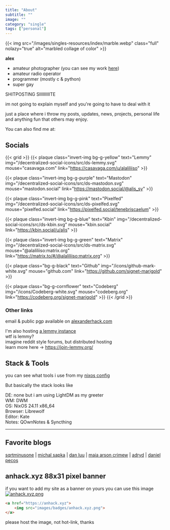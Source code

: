 ```yaml
---
title: "About"
subtitle: ""
image: ""
category: "single"
tags: ["personal"]
---
```

{{< img src="/images/singles-resources/index/marble.webp" class="full" nolazy="true" alt="marbled collage of color" >}}

**alex**

- amateur photographer (you can see my work [here](https://pixelfed.social/tenebriscaelum))
- amateur radio operator
- programmer (mostly c & python)
- super gay

SHITPOSTING SIIIIIIIIITE

im not going to explain myself and you're going to have to deal with it

just a place where i throw my posts, updates, news, projects, personal life and anything fun that others may enjoy.

You can also find me at:

## Socials

{{< grid >}}
{{< plaque
	class="invert-img bg-g-yellow"
	text="Lemmy"
	img="/decentralized-social-icons/src/ds-lemmy.svg"
	mouse="casavaga.com"
	link="https://casavaga.com/u/alaliliiso" >}}

{{< plaque
	class="invert-img bg-g-purple"
	text="Mastodon"
	img="/decentralized-social-icons/src/ds-mastodon.svg"
	mouse="mastodon.social"
	link="https://mastodon.social/@alis_sy" >}}

{{< plaque
	class="invert-img bg-g-pink"
	text="Pixelfed"
	img="/decentralized-social-icons/src/ds-pixelfed.svg"
	mouse="pixelfed.social"
	link="https://pixelfed.social/tenebriscaelum" >}}

{{< plaque
	class="invert-img bg-g-blue"
	text="Kbin"
	img="/decentralized-social-icons/src/ds-kbin.svg"
	mouse="kbin.social"
	link="https://kbin.social/u/alis" >}}

{{< plaque
	class="invert-img bg-g-green"
	text="Matrix"
	img="/decentralized-social-icons/src/ds-matrix.svg"
	mouse="@alaliliiso:matrix.org"
	link="https://matrix.to/#/@alaliliiso:matrix.org" >}}

{{< plaque
	class="bg-g-black"
	text="Github"
	img="/icons/github-mark-white.svg"
	mouse="github.com"
	link="https://github.com/signet-marigold" >}}

{{< plaque
	class="bg-g-cornflower"
	text="Codeberg"
	img="/icons/Codeberg-white.svg"
	mouse="codeberg.org"
	link="https://codeberg.org/signet-marigold" >}}
{{< /grid >}}

### Other links

email & public pgp available on [alexanderhack.com](https://alexanderhack.com)

I'm also hosting [a lemmy instance](https://casavaga.com/)  
wtf is lemmy?  
imagine reddit style forums, but distributed hosting  
learn more here -> <https://join-lemmy.org/>

## Stack & Tools

you can see what tools i use from my [nixos config](https://codeberg.org/signet-marigold/nixos-config)

But basically the stack looks like

DE: none but i am using LightDM as my greeter  
WM: DWM  
OS: NixOS 24.11 x86_64  
Browser: Librewolf  
Editor: Kate  
Notes: QOwnNotes & Syncthing  

---

## Favorite blogs

[sqrtminusone](https://sqrtminusone.xyz/) |
[michal sapka](https://michal.sapka.me/) |
[dan luu](https://danluu.com/) |
[maia arson crimew](https://maia.crimew.gay/) |
[adryd](https://adryd.com/) |
[daniel pecos](https://danielpecos.com/)

## anhack.xyz 88x31 pixel banner

if you want to add my site as a banner on yours you can use this image
[![anhack.xyz.png](/badges/anhack.xyz.png)](/badges/anhack.xyz.png)
```html
<a href="https://anhack.xyz">
	<img src="images/badges/anhack.xyz.png">
</a>
```
please host the image, not hot-link, thanks
